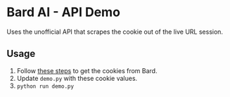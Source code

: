 # Bard AI - API Demo

Uses the unofficial API that scrapes the cookie out of the live URL session.

## Usage

1. Follow [these steps](https://github.com/dsdanielpark/Bard-API#authentication)
   to get the cookies from Bard.
2. Update `demo.py` with these cookie values.
3. `python run demo.py`
